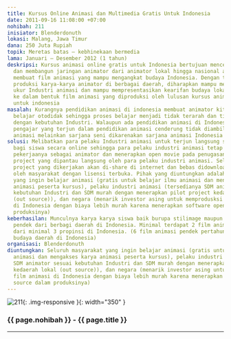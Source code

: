 ```yaml
---
title: Kursus Online Animasi dan Multimedia Gratis Untuk Indonesia
date: 2011-09-16 11:08:00 +07:00
nohibah: 211
inisiator: Blenderdonuth
lokasi: Malang, Jawa Timur
dana: 250 Juta Rupiah
topik: Meretas batas – kebhinekaan bermedia
lama: Januari – Desember 2012 (1 tahun)
deskripsi: Kursus animasi online gratis untuk Indonesia bertujuan mencetak animator
  dan membangun jaringan animator dari animator lokal hingga nasional agar mampu berkarya
  membuat film animasi yang mampu mengangkat budaya Indonesia. Dengan tingginya tingkat
  produksi karya-karya animator di berbagai daerah, diharapkan mampu menjadi tolak
  ukur Industri animasi dan mampu mempresentasikan kearifan budaya lokal kepada dunia
  ke dalam bentuk film animasi yang diproduksi oleh lulusan kursus animasi gratis
  untuk indonesia
masalah: Kurangnya pendidikan animasi di indonesia membuat animator kita memilih jalur
  belajar otodidak sehingga proses belajar menjadi tidak terarah dan tidak sesuai
  dengan kebutuhan Industri. Walaupun ada pendidikan animasi di Indonesia, tenaga
  pengajar yang terjun dalam pendidikan animasi cenderung tidak diambil dari praktisi
  animasi melainkan sarjana seni dikarenakan sarjana animasi Indonesia belum ada
solusi: Melibatkan para pelaku Industri animasi untuk terjun langsung sebagai pengajar
  bagi siswa secara online sehingga para pelaku industri animasi tetap bisa menjalankan
  pekerjaanya sebagai animator dan menerapkan open movie pada penugasan berbasis pilot
  project yang dipantau langsung oleh para pelaku industri animasi. Selain itu seluruh
  project yang dikerjakan akan di-share di internet dan bebas didownload secara gratis
  oleh masyarakat dengan lisensi terbuka. Pihak yang diuntungkan adalah seluruh masyarakat
  yang ingin belajar animasi (gratis untuk belajar ilmu animasi dan mengakses karya
  animasi peserta kursus), pelaku industri animasi (tersedianya SDM animator sesuai
  kebutuhan Industri dan SDM murah dengan menerapkan pilot project kedaerah lokal
  (out source)), dan negara (menarik investor asing untuk memprodusksi film animasi
  di Indonesia dengan biaya lebih murah karena menerapkan software open source dalam
  produksinya)
keberhasilan: Munculnya karya karya siswa baik burupa stilimage maupun film animasi
  pendek dari berbagi daerah di Indonesia. Minimal terdapat 2 film animasi pertahun
  dari minimal 3 propinsi di Indonesia. (6 film animasi pendek pertahun yang mewakili
  budaya daerah di Indonesia)
organisasi: Blenderdonuth
diuntungkan: Seluruh masyarakat yang ingin belajar animasi (gratis untuk belajar ilmu
  animasi dan mengakses karya animasi peserta kursus), pelaku industri animasi (tersedianya
  SDM animator sesuai kebutuhan Industri dan SDM murah dengan menerapkan pilot project
  kedaerah lokal (out source)), dan negara (menarik investor asing untuk memprodusksi
  film animasi di Indonesia dengan biaya lebih murah karena menerapkan software open
  source dalam produksinya)
---
```


![211](/static/img/hibahcmb/211.png){: .img-responsive }{: width="350" }

### {{ page.nohibah }} - {{ page.title }}

---
